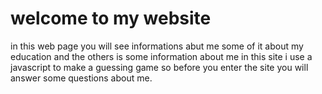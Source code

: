 # welcome to my website
in this web page you will see informations abut me some of it about my education and the others is some information about me in this site i use a javascript to make a guessing game so before you enter the site you will answer some questions about me.